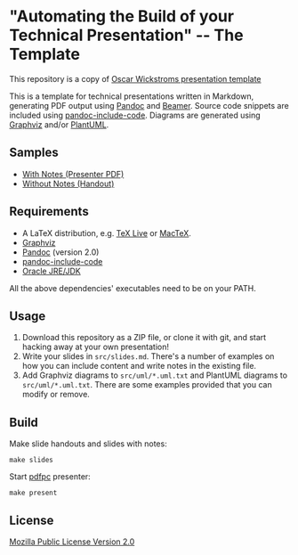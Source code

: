 # "Automating the Build of your Technical Presentation" -- The Template

This repository is a copy of [Oscar Wickstroms presentation template](https://github.com/owickstrom/automating-the-build-of-your-technical-presentation-template)

This is a template for technical presentations written in Markdown, generating
PDF output using [Pandoc][] and [Beamer][]. Source code snippets are included
using [pandoc-include-code][]. Diagrams are generated using [Graphviz][] and/or
[PlantUML].

## Samples

* [With Notes (Presenter PDF)](https://wickstrom.tech/assets/slides.pdf)
* [Without Notes (Handout)](https://wickstrom.tech/assets/slides-no-notes.pdf)

## Requirements

* A LaTeX distribution, e.g. [TeX Live](https://www.tug.org/texlive/) or
  [MacTeX](http://www.tug.org/mactex/).
* [Graphviz][]
* [Pandoc][] (version 2.0)
* [pandoc-include-code][]
* [Oracle JRE/JDK](http://www.oracle.com/technetwork/java/javase/downloads/index.html)

All the above dependencies' executables need to be on your PATH.

## Usage

1. Download this repository as a ZIP file, or clone it with git, and start
   hacking away at your own presentation!
2. Write your slides in `src/slides.md`. There's a number of examples on how
   you can include content and write notes in the existing file.
3. Add Graphviz diagrams to `src/uml/*.uml.txt` and PlantUML diagrams to
   `src/uml/*.uml.txt`. There are some examples provided that you can modify
   or remove.

## Build

Make slide handouts and slides with notes:

```
make slides
```

Start [pdfpc][] presenter:

```
make present
```

## License

[Mozilla Public License Version 2.0](LICENSE)

[Pandoc]: https://pandoc.org
[Beamer]: https://en.wikipedia.org/wiki/Beamer_(LaTeX)
[pandoc-include-code]: https://github.com/owickstrom/pandoc-include-code
[Graphviz]: http://graphviz.org
[PlantUML]: http://plantuml.com
[pdfpc]: https://pdfpc.github.io
